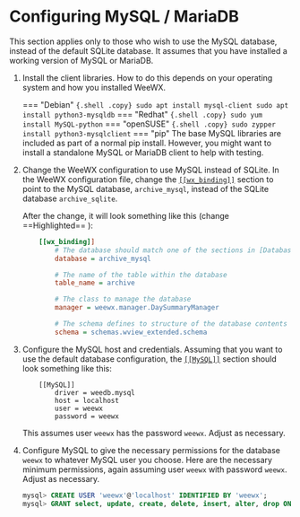 # Configuring MySQL / MariaDB

This section applies only to those who wish to use the MySQL database, instead
of the default SQLite database. It assumes that you have installed a working
version of MySQL or MariaDB.

1. Install the client libraries. How to do this depends on your operating
system and how you installed WeeWX.

    === "Debian"
        ``` {.shell .copy}
        sudo apt install mysql-client
        sudo apt install python3-mysqldb
        ```
    === "Redhat"
        ``` {.shell .copy}
        sudo yum install MySQL-python
        ```
    === "openSUSE"
        ``` {.shell .copy}
        sudo zypper install python3-mysqlclient
        ```
    === "pip"
        The base MySQL libraries are included as part of a normal pip install. 
        However, you might want to install a standalone MySQL or MariaDB client
        to help with testing.

2. Change the WeeWX configuration to use MySQL instead of SQLite. In the WeeWX
   configuration file, change the
   [`[[wx_binding]]`](../../../reference/weewx-options/data-bindings/#wx_binding)
   section to point to the MySQL database, `archive_mysql`, instead of the
   SQLite database `archive_sqlite`.

    After the change, it will look something like this (change ==Highlighted== ):
    ```ini hl_lines="3"
        [[wx_binding]]
            # The database should match one of the sections in [Databases]
            database = archive_mysql
    
            # The name of the table within the database
            table_name = archive
    
            # The class to manage the database
            manager = weewx.manager.DaySummaryManager
    
            # The schema defines to structure of the database contents
            schema = schemas.wview_extended.schema
    ```

3. Configure the MySQL host and credentials. Assuming that you want to use the
default database configuration, the
[`[[MySQL]]`](../../../reference/weewx-options/database-types/#mysql) section
should look something like this:

    ```
        [[MySQL]]
            driver = weedb.mysql
            host = localhost
            user = weewx
            password = weewx
    ```
    
    This assumes user `weewx` has the password `weewx`. Adjust as necessary.

4. Configure MySQL to give the necessary permissions for the database `weewx`
to whatever MySQL user you choose. Here are the necessary minimum permissions,
again assuming user `weewx` with password `weewx`. Adjust as necessary.

    ``` {.sql .copy}
    mysql> CREATE USER 'weewx'@'localhost' IDENTIFIED BY 'weewx';
    mysql> GRANT select, update, create, delete, insert, alter, drop ON weewx.* TO weewx@localhost;
    ```

